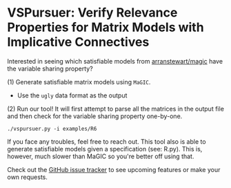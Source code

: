 # VSPursuer: Verify Relevance Properties for Matrix Models with Implicative Connectives

Interested in seeing which satisfiable models from [arranstewart/magic](https://github.com/arranstewart/magic) have the variable sharing property?

(1) Generate satisfiable matrix models using `MaGIC`.
 - Use the `ugly` data format as the output

(2) Run our tool! It will first attempt to parse all the matrices in the output file and then check for the variable sharing property one-by-one.

```
./vspursuer.py -i examples/R6
```

If you face any troubles, feel free to reach out. This tool also is able to generate satisfiable models given a specification (see: R.py). This is, however, much slower than MaGIC so you're better off using that.

Check out the [GitHub issue tracker](https://github.com/Brandon-Rozek/matmod/issues) to see upcoming features or make your own requests.
